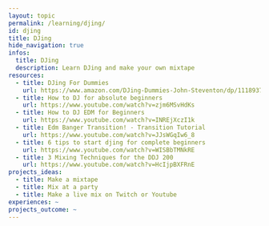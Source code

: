 ```yaml
---
layout: topic
permalink: /learning/djing/
id: djing
title: DJing
hide_navigation: true
infos:
  title: DJing
  description: Learn DJing and make your own mixtape
resources:
  - title: DJing For Dummies
    url: https://www.amazon.com/DJing-Dummies-John-Steventon/dp/1118937287
  - title: How to DJ for absolute beginners
    url: https://www.youtube.com/watch?v=zjm6MSvHdKs
  - title: How to DJ EDM for Beginners
    url: https://www.youtube.com/watch?v=INREjXczI1k
  - title: Edm Banger Transition! - Transition Tutorial
    url: https://www.youtube.com/watch?v=JJsWGqIw6_8
  - title: 6 tips to start djing for complete beginners
    url: https://www.youtube.com/watch?v=WISBbTMNkRE
  - title: 3 Mixing Techniques for the DDJ 200
    url: https://www.youtube.com/watch?v=HcIjpBXFRnE
projects_ideas:
  - title: Make a mixtape
  - title: Mix at a party
  - title: Make a live mix on Twitch or Youtube
experiences: ~
projects_outcome: ~
---
```

